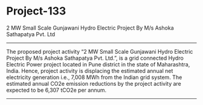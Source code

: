 # Project-133
2 MW Small Scale Gunjawani Hydro Electric Project By M/s Ashoka Sathapatya Pvt. Ltd
____________________
The proposed project activity “2 MW Small Scale Gunjawani Hydro Electric Project By M/s Ashoka Sathapatya Pvt. Ltd.”, is a grid connected Hydro Electric Power project located in Pune district in the state of Maharashtra, India. Hence, project activity is displacing the estimated annual net electricity generation i.e., 7,008 MWh from the Indian grid system. The estimated annual CO2e emission reductions by the project activity are expected to be 6,307 tCO2e per annum.
__________________________
